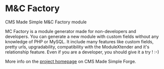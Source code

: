 M&C Factory
===========

CMS Made Simple M&amp;C Factory module

MC Factory is a module generator made for non-developers and developers. You can generate a new module
with custom fields without any knowledge of PHP or MySQL. It include many features like custom fields, pretty urls,
upgradability, compatibility with the ModuleXtender and it's relationship feature. Even if you are a developer,
you should give it a try ! :-)

More info on the [project homepage](http://dev.cmsmadesimple.org/projects/mcfactory) on CMS Made Simple Forge.